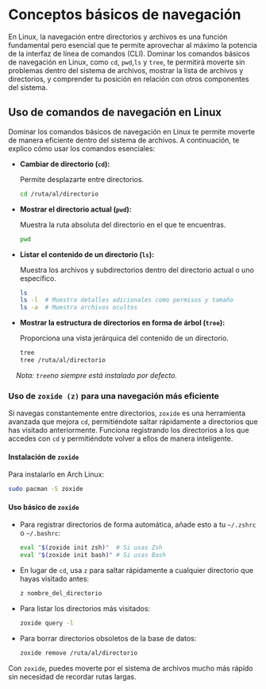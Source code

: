 # Conceptos básicos de navegación

En Linux, la navegación entre directorios y archivos es una función fundamental pero esencial que te permite aprovechar al máximo la potencia de la interfaz de línea de comandos (CLI). Dominar los comandos básicos de navegación en Linux, como `cd`, `pwd`,`ls` y `tree`, te permitirá moverte sin problemas dentro del sistema de archivos, mostrar la lista de archivos y directorios, y comprender tu posición en relación con otros componentes del sistema.

## Uso de comandos de navegación en Linux

Dominar los comandos básicos de navegación en Linux te permite moverte de manera eficiente dentro del sistema de archivos. A continuación, te explico cómo usar los comandos esenciales:

- **Cambiar de directorio (`cd`):**
  
  Permite desplazarte entre directorios.
  
  ```bash
  cd /ruta/al/directorio
  ```

- **Mostrar el directorio actual (`pwd`):**
  
  Muestra la ruta absoluta del directorio en el que te encuentras.
  
  ```bash
  pwd
  ```

- **Listar el contenido de un directorio (`ls`):**
  
  Muestra los archivos y subdirectorios dentro del directorio actual o uno específico.
  
  ```bash
  ls
  ls -l  # Muestra detalles adicionales como permisos y tamaño
  ls -a  # Muestra archivos ocultos
  ```

- **Mostrar la estructura de directorios en forma de árbol (`tree`):**
  
  Proporciona una vista jerárquica del contenido de un directorio. 
  
  ```bash
  tree
  tree /ruta/al/directorio
  ```

    _Nota: `tree`no siempre está instalado por defecto._

### Uso de `zoxide (z)` para una navegación más eficiente

Si navegas constantemente entre directorios, `zoxide` es una herramienta avanzada que mejora `cd`, permitiéndote saltar rápidamente a directorios que has visitado anteriormente. Funciona registrando los directorios a los que accedes con `cd` y permitiéndote volver a ellos de manera inteligente.

#### Instalación de `zoxide`

Para instalarlo en Arch Linux:

```bash
sudo pacman -S zoxide
```

#### Uso básico de `zoxide`

- Para registrar directorios de forma automática, añade esto a tu `~/.zshrc` o `~/.bashrc`:
  
  ```bash
  eval "$(zoxide init zsh)"  # Si usas Zsh
  eval "$(zoxide init bash)" # Si usas Bash
  ```

- En lugar de `cd`, usa `z` para saltar rápidamente a cualquier directorio que hayas visitado antes:
  
  ```bash
  z nombre_del_directorio
  ```

- Para listar los directorios más visitados:
  
  ```bash
  zoxide query -l
  ```

- Para borrar directorios obsoletos de la base de datos:
  
  ```bash
  zoxide remove /ruta/al/directorio
  ```

Con `zoxide`, puedes moverte por el sistema de archivos mucho más rápido sin necesidad de recordar rutas largas.


